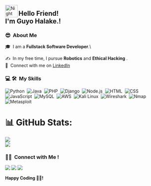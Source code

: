<img alt="Night Coding" src="./assets/Hand%20Wave.gif" width='40' align="left"/><h2>Hello Friend! <br>
   **I'm Guyo Halake**.! </h2>

### 😎 &nbsp;About Me

🎓 &nbsp;I am a **Fullstack Software Developer**.\
<!--🎓 &nbsp;I'm currently studying: Applied Computer Technology (software engineering)  at the United States International University-Africa .\-->
✍️ &nbsp;In my free time, I pursue **Robotics** and **Ethical Hacking** .\
💬 &nbsp;Connect with me on [LinkedIn](https://www.linkedin.com/in/guyo-halake-65656523b/)
<!-- 📄 &nbsp;Please have a look at my [Résumé](file:///Users/muna/Downloads/MunaSaidCVpdf.pdf) for more details about me.-->

<!--END_SECTION:waka-->

### 💻 🛠 &nbsp;My Skills

![Python](https://img.shields.io/badge/-Python-05122A?style=flat&logo=python)&nbsp;
![Java](https://img.shields.io/badge/-Java-05122A?style=flat&logo=java&logoColor=white)&nbsp;
![PHP](https://img.shields.io/badge/-PHP-05122A?style=flat&logo=php)&nbsp;
![Django](https://img.shields.io/badge/-Django-05122A?style=flat&logo=django&logoColor=092E20)&nbsp;
![Node.js](https://img.shields.io/badge/-Node.js-05122A?style=flat&logo=node.js)&nbsp;
![HTML](https://img.shields.io/badge/-HTML-05122A?style=flat&logo=html5)&nbsp;
![CSS](https://img.shields.io/badge/-CSS-05122A?style=flat&logo=css3&logoColor=1572B6)&nbsp;
![JavaScript](https://img.shields.io/badge/-JavaScript-05122A?style=flat&logo=javascript)&nbsp;
![MySQL](https://img.shields.io/badge/-MySQL-05122A?style=flat&logo=mysql&logoColor=white)&nbsp;
![AWS](https://img.shields.io/badge/-AWS-05122A?style=flat&logo=amazon-aws&logoColor=FF9900)&nbsp;
![Kali Linux](https://img.shields.io/badge/-Kali%20Linux-05122A?style=flat&logo=kalilinux&logoColor=blue)&nbsp;
![Wireshark](https://img.shields.io/badge/-Wireshark-05122A?style=flat&logo=wireshark&logoColor=blue)&nbsp;
![Nmap](https://img.shields.io/badge/-Nmap-05122A?style=flat&logo=nmap&logoColor=white)&nbsp;
![Metasploit](https://img.shields.io/badge/-Metasploit-05122A?style=flat&logo=metasploit)&nbsp;


# 📊 GitHub Stats:
<!-- ![](https://github-readme-stats.vercel.app/api?username=Munanom&theme=dark&hide_border=false&include_all_commits=true&count_private=true)<br/> -->
![](https://github-readme-streak-stats.herokuapp.com/?user=Munanom&theme=dark&hide_border=false)<br/>
![](https://github-readme-stats.vercel.app/api/top-langs/?username=Munanom&theme=dark&hide_border=false&include_all_commits=true&count_private=true&layout=compact)

<!--
### ⚙️ &nbsp;GitHub Analytics

<p align="justify" display="inline">
<a href="https://github.com/Munanom">
  <img height="180em" src="https://github-readme-stats-eight-theta.vercel.app/api/top-langs/?username=Samkiroko&layout=compact&langs_count=8&theme=algolia"/>
</a>
</p>
-->
<!--## 🏆 GitHub Trophies
![](https://github-profile-trophy.vercel.app/?username=Munanom&theme=discord&no-frame=false&no-bg=true&margin-w=4)

#-->


### 🤝🏻 &nbsp;Connect with Me !

<p align="justify">
<a href="https://www.linkedin.com/in/guyo-halake/"><img src="https://img.shields.io/badge/-Guyo%20Halake-0077B5?style=flat&logo=Linkedin&logoColor=white"/></a>
<a href="mailto:guyohalake608@gmail.com"><img src="https://img.shields.io/badge/-guyohalake608@gmail.com-D14836?style=flat&logo=Gmail&logoColor=white"/></a>
<a href="https://guyohalake.github.io/GuyoHalake-Blog/"><img src="https://img.shields.io/badge/-Portfolio-FF5722?style=flat&logo=Google-Chrome&logoColor=white"/></a>
</p>

**Happy Coding 👨‍💻!**
